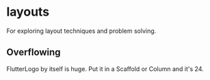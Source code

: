 # layouts

For exploring layout techniques and problem solving.

## Overflowing

FlutterLogo by itself is huge.
Put it in a Scaffold or Column and it's 24.
